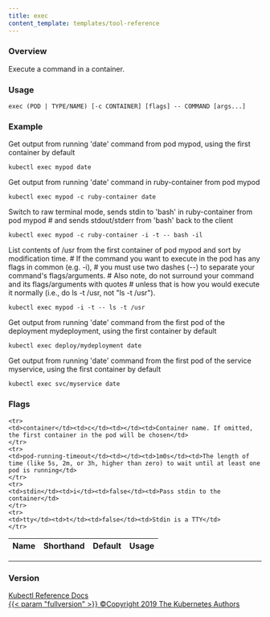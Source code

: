 ```yaml
---
title: exec
content_template: templates/tool-reference
---
```


### Overview
Execute a command in a container.

### Usage

`exec (POD | TYPE/NAME) [-c CONTAINER] [flags] -- COMMAND [args...]`


### Example

 Get output from running 'date' command from pod mypod, using the first container by default

```shell
kubectl exec mypod date
```

 Get output from running 'date' command in ruby-container from pod mypod

```shell
kubectl exec mypod -c ruby-container date
```

 Switch to raw terminal mode, sends stdin to 'bash' in ruby-container from pod mypod # and sends stdout/stderr from 'bash' back to the client

```shell
kubectl exec mypod -c ruby-container -i -t -- bash -il
```

 List contents of /usr from the first container of pod mypod and sort by modification time. # If the command you want to execute in the pod has any flags in common (e.g. -i), # you must use two dashes (--) to separate your command's flags/arguments. # Also note, do not surround your command and its flags/arguments with quotes # unless that is how you would execute it normally (i.e., do ls -t /usr, not "ls -t /usr").

```shell
kubectl exec mypod -i -t -- ls -t /usr
```

 Get output from running 'date' command from the first pod of the deployment mydeployment, using the first container by default

```shell
kubectl exec deploy/mydeployment date
```

 Get output from running 'date' command from the first pod of the service myservice, using the first container by default

```shell
kubectl exec svc/myservice date
```




### Flags

<div class="table-responsive"><table class="table table-bordered">
<thead class="thead-light">
<tr>
            <th>Name</th>
            <th>Shorthand</th>
            <th>Default</th>
            <th>Usage</th>
        </tr>
    </thead>
    <tbody>
    
    <tr>
    <td>container</td><td>c</td><td></td><td>Container name. If omitted, the first container in the pod will be chosen</td>
    </tr>
    <tr>
    <td>pod-running-timeout</td><td></td><td>1m0s</td><td>The length of time (like 5s, 2m, or 3h, higher than zero) to wait until at least one pod is running</td>
    </tr>
    <tr>
    <td>stdin</td><td>i</td><td>false</td><td>Pass stdin to the container</td>
    </tr>
    <tr>
    <td>tty</td><td>t</td><td>false</td><td>Stdin is a TTY</td>
    </tr>
</tbody>
</table></div>




<hr>


### Version

<div class="kubectl-reference-copyright">

<a href="https://github.com/kubernetes/kubernetes">Kubectl Reference Docs  
{{< param "fullversion" >}}   &#xa9;Copyright 2019 The Kubernetes Authors</a>

</div>


